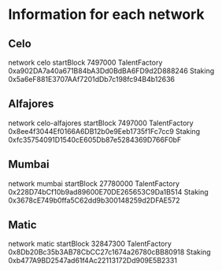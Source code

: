 # Information for each network

## Celo

network
  celo
startBlock
  7497000
TalentFactory
  0xa902DA7a40a671B84bA3Dd0BdBA6FD9d2D888246
Staking
  0x5a6eF881E3707AAf7201dDb7c198fc94B4b12636

## Alfajores

network
  celo-alfajores
startBlock
  7497000
TalentFactory
  0x8ee4f3044Ef0166A6DB12b0e9Eeb1735f1Fc7cc9
Staking
  0xfc35754091D1540cE605Db87e5284369D766F0bF

## Mumbai

network
  mumbai
startBlock
  27780000
TalentFactory
  0x228D74bCf10b9ad89600E70DE265653C9Da1B514
Staking
  0x3678cE749b0ffa5C62dd9b300148259d2DFAE572

## Matic

network
  matic
startBlock
  32847300
TalentFactory
  0x8Db20Bc35b3AB78CbCC27c1674a26780cBB80918
Staking
  0xb477A9BD2547ad61f4Ac22113172Dd909E5B2331
